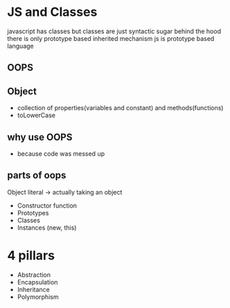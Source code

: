 # JS and Classes

javascript has classes but classes are just syntactic sugar
behind the hood there is only prototype based inherited mechanism
js is prototype based language

## OOPS

## Object
- collection of properties(variables and constant) and methods(functions) 
- toLowerCase

## why use OOPS
- because code was messed up

## parts of oops
Object literal -> actually taking an object

- Constructor function
- Prototypes
- Classes                  
- Instances (new, this)

# 4 pillars

- Abstraction 
- Encapsulation 
- Inheritance 
- Polymorphism
